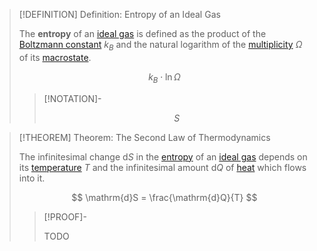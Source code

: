 >[!DEFINITION] Definition: Entropy of an Ideal Gas
>
>The **entropy** of an [ideal gas](Kinetic-Molecular%20Model%20of%20an%20Ideal%20Gas.md) is defined as the product of the [Boltzmann constant](Boltzmann%20Constant.md) $k_B$ and the natural logarithm of the [multiplicity](../../../Physical%20Systems/Multiplicity.md) $\Omega$ of its [macrostate](Kinetic-Molecular%20Model%20of%20an%20Ideal%20Gas.md).
>
>$$
>k_B \cdot \ln \Omega
>$$
>
>>[!NOTATION]-
>>
>>$$
>>S
>>$$
>>
>

>[!THEOREM] Theorem: The Second Law of Thermodynamics
>
>The infinitesimal change $\mathrm{d}S$ in the [entropy](Entropy%20of%20an%20Ideal%20Gas.md) of an [ideal gas](Kinetic-Molecular%20Model%20of%20an%20Ideal%20Gas.md) depends on its [temperature](../../Temperature.md) $T$ and the infinitesimal amount $\mathrm{d}Q$ of [heat](../../Heat.md) which flows into it.
>
>$$
>\mathrm{d}S = \frac{\mathrm{d}Q}{T}
>$$
>
>>[!PROOF]-
>>
>>TODO
>>
>
